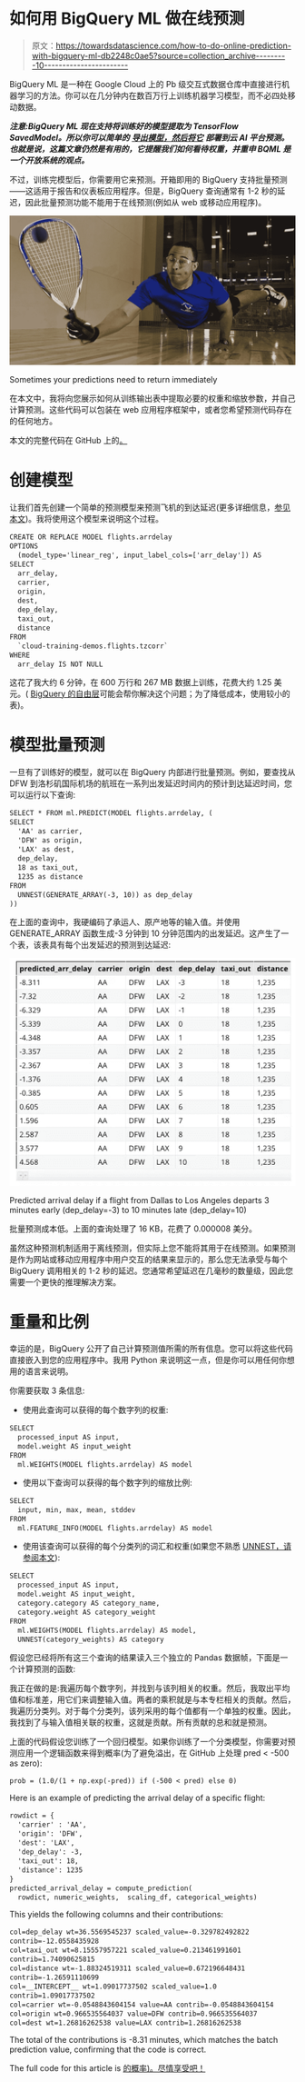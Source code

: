 # 如何用 BigQuery ML 做在线预测

> 原文：<https://towardsdatascience.com/how-to-do-online-prediction-with-bigquery-ml-db2248c0ae5?source=collection_archive---------10----------------------->

BigQuery ML 是一种在 Google Cloud 上的 Pb 级交互式数据仓库中直接进行机器学习的方法。你可以在几分钟内在数百万行上训练机器学习模型，而不必四处移动数据。

***注意:BigQuery ML 现在支持将训练好的模型提取为 TensorFlow SavedModel。所以你可以简单的*** [***导出模型，然后将它***](/how-to-export-a-bigquery-ml-model-and-deploy-it-for-online-prediction-a7e4d44c4c93) ***部署到云 AI 平台预测。也就是说，这篇文章仍然是有用的，它提醒我们如何看待权重，并重申 BQML 是一个开放系统的观点。***

不过，训练完模型后，你需要用它来预测。开箱即用的 BigQuery 支持批量预测——这适用于报告和仪表板应用程序。但是，BigQuery 查询通常有 1-2 秒的延迟，因此批量预测功能不能用于在线预测(例如从 web 或移动应用程序)。

![](img/c727258b99ab1a35463be56f5e753eb2.png)

Sometimes your predictions need to return immediately

在本文中，我将向您展示如何从训练输出表中提取必要的权重和缩放参数，并自己计算预测。这些代码可以包装在 web 应用程序框架中，或者您希望预测代码存在的任何地方。

本文的完整代码在 GitHub 上的[。](https://github.com/GoogleCloudPlatform/training-data-analyst/blob/master/blogs/bqml/online_prediction.ipynb)

# 创建模型

让我们首先创建一个简单的预测模型来预测飞机的到达延迟(更多详细信息，[参见本文](/how-to-train-and-predict-regression-and-classification-ml-models-using-only-sql-using-bigquery-ml-f219b180b947))。我将使用这个模型来说明这个过程。

```
CREATE OR REPLACE MODEL flights.arrdelay
OPTIONS
  (model_type='linear_reg', input_label_cols=['arr_delay']) AS
SELECT
  arr_delay,
  carrier,
  origin,
  dest,
  dep_delay,
  taxi_out,
  distance
FROM
  `cloud-training-demos.flights.tzcorr`
WHERE
  arr_delay IS NOT NULL
```

这花了我大约 6 分钟，在 600 万行和 267 MB 数据上训练，花费大约 1.25 美元。( [BigQuery 的自由层](https://cloud.google.com/bigquery/pricing#free-tier)可能会帮你解决这个问题；为了降低成本，使用较小的表)。

# 模型批量预测

一旦有了训练好的模型，就可以在 BigQuery 内部进行批量预测。例如，要查找从 DFW 到洛杉矶国际机场的航班在一系列出发延迟时间内的预计到达延迟时间，您可以运行以下查询:

```
SELECT * FROM ml.PREDICT(MODEL flights.arrdelay, (
SELECT 
  'AA' as carrier,
  'DFW' as origin,
  'LAX' as dest,
  dep_delay,
  18 as taxi_out,
  1235 as distance
FROM
  UNNEST(GENERATE_ARRAY(-3, 10)) as dep_delay
))
```

在上面的查询中，我硬编码了承运人、原产地等的输入值。并使用 GENERATE_ARRAY 函数生成-3 分钟到 10 分钟范围内的出发延迟。这产生了一个表，该表具有每个出发延迟的预测到达延迟:

![](img/9fd99177201c162c264e19a3e1f98681.png)

Predicted arrival delay if a flight from Dallas to Los Angeles departs 3 minutes early (dep_delay=-3) to 10 minutes late (dep_delay=10)

批量预测成本低。上面的查询处理了 16 KB，花费了 0.000008 美分。

虽然这种预测机制适用于离线预测，但实际上您不能将其用于在线预测。如果预测是作为网站或移动应用程序中用户交互的结果来显示的，那么您无法承受与每个 BigQuery 调用相关的 1-2 秒的延迟。您通常希望延迟在几毫秒的数量级，因此您需要一个更快的推理解决方案。

# 重量和比例

幸运的是，BigQuery 公开了自己计算预测值所需的所有信息。您可以将这些代码直接嵌入到您的应用程序中。我用 Python 来说明这一点，但是你可以用任何你想用的语言来说明。

你需要获取 3 条信息:

*   使用此查询可以获得的每个数字列的权重:

```
SELECT
  processed_input AS input,
  model.weight AS input_weight
FROM
  ml.WEIGHTS(MODEL flights.arrdelay) AS model
```

*   使用以下查询可以获得的每个数字列的缩放比例:

```
SELECT
  input, min, max, mean, stddev
FROM
  ml.FEATURE_INFO(MODEL flights.arrdelay) AS model
```

*   使用该查询可以获得的每个分类列的词汇和权重(如果您不熟悉 [UNNEST，请参阅本文](https://medium.freecodecamp.org/exploring-a-powerful-sql-pattern-array-agg-struct-and-unnest-b7dcc6263e36)):

```
SELECT
  processed_input AS input,
  model.weight AS input_weight,
  category.category AS category_name,
  category.weight AS category_weight
FROM
  ml.WEIGHTS(MODEL flights.arrdelay) AS model,
  UNNEST(category_weights) AS category
```

假设您已经将所有这三个查询的结果读入三个独立的 Pandas 数据帧，下面是一个计算预测的函数:

我正在做的是:我遍历每个数字列，并找到与该列相关的权重。然后，我取出平均值和标准差，用它们来调整输入值。两者的乘积就是与本专栏相关的贡献。然后，我遍历分类列。对于每个分类列，该列采用的每个值都有一个单独的权重。因此，我找到了与输入值相关联的权重，这就是贡献。所有贡献的总和就是预测。

上面的代码假设您训练了一个回归模型。如果你训练了一个分类模型，你需要对预测应用一个逻辑函数来得到概率(为了避免溢出，在 GitHub 上处理 pred < -500 as zero):

```
prob = (1.0/(1 + np.exp(-pred)) if (-500 < pred) else 0)
```

Here is an example of predicting the arrival delay of a specific flight:

```
rowdict = {
  'carrier' : 'AA',
  'origin': 'DFW',
  'dest': 'LAX',
  'dep_delay': -3,
  'taxi_out': 18,
  'distance': 1235
}
predicted_arrival_delay = compute_prediction(
  rowdict, numeric_weights,  scaling_df, categorical_weights)
```

This yields the following columns and their contributions:

```
col=dep_delay wt=36.5569545237 scaled_value=-0.329782492822 contrib=-12.0558435928
col=taxi_out wt=8.15557957221 scaled_value=0.213461991601 contrib=1.74090625815
col=distance wt=-1.88324519311 scaled_value=0.672196648431 contrib=-1.26591110699
col=__INTERCEPT__ wt=1.09017737502 scaled_value=1.0 contrib=1.09017737502
col=carrier wt=-0.0548843604154 value=AA contrib=-0.0548843604154
col=origin wt=0.966535564037 value=DFW contrib=0.966535564037
col=dest wt=1.26816262538 value=LAX contrib=1.26816262538
```

The total of the contributions is -8.31 minutes, which matches the batch prediction value, confirming that the code is correct.

The full code for this article is [的概率)。尽情享受吧！](https://github.com/GoogleCloudPlatform/training-data-analyst/blob/master/blogs/bqml/online_prediction.ipynb)